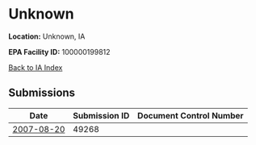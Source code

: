 # Unknown

**Location:** Unknown, IA

**EPA Facility ID:** 100000199812

[Back to IA Index](../../index.md)

## Submissions

| Date | Submission ID | Document Control Number |
|------|--------------|-------------------------|
| [2007-08-20](submissions/49268.md) | 49268 |  |
